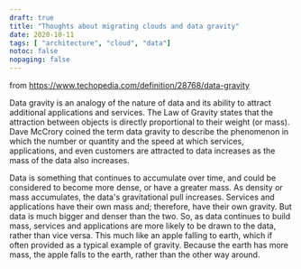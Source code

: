 ```yaml
---
draft: true
title: "Thoughts about migrating clouds and data gravity"
date: 2020-10-11
tags: [ "architecture", "cloud", "data"]
notoc: false
nopaging: false
---
```


from https://www.techopedia.com/definition/28768/data-gravity

Data gravity is an analogy of the nature of data and its ability to attract additional applications and services. The Law of Gravity states that the attraction between objects is directly proportional to their weight (or mass). Dave McCrory coined the term data gravity to describe the phenomenon in which the number or quantity and the speed at which services, applications, and even customers are attracted to data increases as the mass of the data also increases.

Data is something that continues to accumulate over time, and could be considered to become more dense, or have a greater mass. As density or mass accumulates, the data's gravitational pull increases. Services and applications have their own mass and; therefore, have their own gravity. But data is much bigger and denser than the two. So, as data continues to build mass, services and applications are more likely to be drawn to the data, rather than vice versa. This much like an apple falling to earth, which if often provided as a typical example of gravity. Because the earth has more mass, the apple falls to the earth, rather than the other way around.